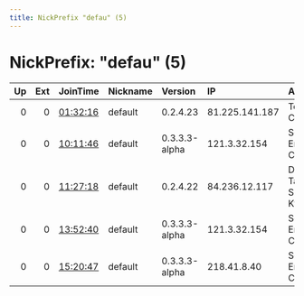 ```yaml
---
title: NickPrefix "defau" (5)
---
```


# NickPrefix: "defau" (5)

|   Up |   Ext | JoinTime                                                                                            | Nickname   | Version       | IP             | AS                                  | CC   |   ORp |   Dirp | OS      | Contact   |   eFamMembers |
|-----:|------:|:----------------------------------------------------------------------------------------------------|:-----------|:--------------|:---------------|:------------------------------------|:-----|------:|-------:|:--------|:----------|--------------:|
|    0 |     0 | [01:32:16](https://metrics.torproject.org/rs.html#details/88D873EE6A12376D23BFBAB4D94EF36AC1EF01C3) | default    | 0.2.4.23      | 81.225.141.187 | Telia Company AB                    | se   |   443 |   9030 | Windows | None      |             1 |
|    0 |     0 | [10:11:46](https://metrics.torproject.org/rs.html#details/FA85F3FF56BAFF4B76A64DDDA2416A58C5907D9D) | default    | 0.3.3.3-alpha | 121.3.32.154   | So-net Entertainment Corporation    | jp   | 15847 |      0 | Windows | None      |             1 |
|    0 |     0 | [11:27:18](https://metrics.torproject.org/rs.html#details/1A06E8FA535BD505B0135CA8ECD5D026BB47A96C) | default    | 0.2.4.22      | 84.236.12.117  | DIGI Tavkozlesi es Szolgaltato Kft. | hu   |   443 |   9030 | Windows | None      |             1 |
|    0 |     0 | [13:52:40](https://metrics.torproject.org/rs.html#details/AF298335D6C9984D9EF57847A705434D79C424EE) | default    | 0.3.3.3-alpha | 121.3.32.154   | So-net Entertainment Corporation    | jp   | 15847 |      0 | Windows | None      |             1 |
|    0 |     0 | [15:20:47](https://metrics.torproject.org/rs.html#details/D2128D86D483644FF0803D81B01FADFB57ED8856) | default    | 0.3.3.3-alpha | 218.41.8.40    | So-net Entertainment Corporation    | jp   | 54271 |      0 | Windows | None      |             1 |
